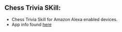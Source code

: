 ## Chess Trivia SKill:
- Chess Trivia Skill for Amazon Alexa enabled devices.
- App info found [here](http://alexaskillscentral.com/skills/2016/04/18/chesstriviagame/)
